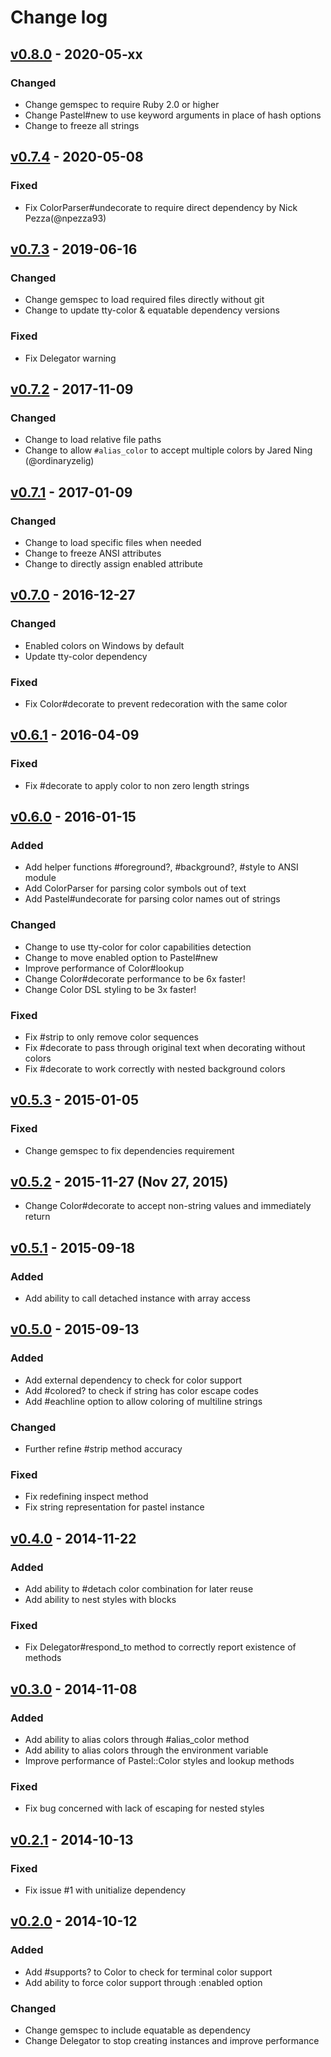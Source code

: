 # Change log

## [v0.8.0] - 2020-05-xx

### Changed
* Change gemspec to require Ruby 2.0 or higher
* Change Pastel#new to use keyword arguments in place of hash options
* Change to freeze all strings

## [v0.7.4] - 2020-05-08

### Fixed
* Fix ColorParser#undecorate to require direct dependency by Nick Pezza(@npezza93)

## [v0.7.3] - 2019-06-16

### Changed
* Change gemspec to load required files directly without git
* Change to update tty-color & equatable dependency versions

### Fixed
* Fix Delegator warning

## [v0.7.2] - 2017-11-09

### Changed
* Change to load relative file paths
* Change to allow `#alias_color` to accept multiple colors by Jared Ning (@ordinaryzelig)

## [v0.7.1] - 2017-01-09

### Changed
* Change to load specific files when needed
* Change to freeze ANSI attributes
* Change to directly assign enabled attribute

## [v0.7.0] - 2016-12-27

### Changed
* Enabled colors on Windows by default
* Update tty-color dependency

### Fixed
* Fix Color#decorate to prevent redecoration with the same color

## [v0.6.1] - 2016-04-09

### Fixed
* Fix #decorate to apply color to non zero length strings

## [v0.6.0] - 2016-01-15

### Added
* Add helper functions #foreground?, #background?, #style to ANSI module
* Add ColorParser for parsing color symbols out of text
* Add Pastel#undecorate for parsing color names out of strings

### Changed
* Change to use tty-color for color capabilities detection
* Change to move enabled option to Pastel#new
* Improve performance of Color#lookup
* Change Color#decorate performance to be 6x faster!
* Change Color DSL styling to be 3x faster!

### Fixed
* Fix #strip to only remove color sequences
* Fix #decorate to pass through original text when decorating without colors
* Fix #decorate to work correctly with nested background colors

## [v0.5.3] - 2015-01-05

### Fixed
* Change gemspec to fix dependencies requirement

## [v0.5.2] - 2015-11-27 (Nov 27, 2015)

* Change Color#decorate to accept non-string values and immediately return

## [v0.5.1] - 2015-09-18

### Added
* Add ability to call detached instance with array access

## [v0.5.0] - 2015-09-13

### Added
* Add external dependency to check for color support
* Add #colored? to check if string has color escape codes
* Add #eachline option to allow coloring of multiline strings

### Changed
* Further refine #strip method accuracy

### Fixed
* Fix redefining inspect method
* Fix string representation for pastel instance

## [v0.4.0] - 2014-11-22

### Added
* Add ability to #detach color combination for later reuse
* Add ability to nest styles with blocks

### Fixed
* Fix Delegator#respond_to method to correctly report existence of methods

## [v0.3.0] - 2014-11-08

### Added
* Add ability to alias colors through #alias_color method
* Add ability to alias colors through the environment variable
* Improve performance of Pastel::Color styles and lookup methods

### Fixed
* Fix bug concerned with lack of escaping for nested styles

## [v0.2.1] - 2014-10-13

### Fixed
* Fix issue #1 with unitialize dependency

## [v0.2.0] - 2014-10-12

### Added
* Add #supports? to Color to check for terminal color support
* Add ability to force color support through :enabled option

### Changed
* Change gemspec to include equatable as dependency
* Change Delegator to stop creating instances and improve performance

[v0.8.0]: https://github.com/piotrmurach/pastel/compare/v0.7.4...v0.8.0
[v0.7.4]: https://github.com/piotrmurach/pastel/compare/v0.7.3...v0.7.4
[v0.7.3]: https://github.com/piotrmurach/pastel/compare/v0.7.2...v0.7.3
[v0.7.2]: https://github.com/piotrmurach/pastel/compare/v0.7.1...v0.7.2
[v0.7.1]: https://github.com/piotrmurach/pastel/compare/v0.7.0...v0.7.1
[v0.7.0]: https://github.com/piotrmurach/pastel/compare/v0.6.1...v0.7.0
[v0.6.1]: https://github.com/piotrmurach/pastel/compare/v0.6.0...v0.6.1
[v0.6.0]: https://github.com/piotrmurach/pastel/compare/v0.5.3...v0.6.0
[v0.5.3]: https://github.com/piotrmurach/pastel/compare/v0.5.2...v0.5.3
[v0.5.2]: https://github.com/piotrmurach/pastel/compare/v0.5.1...v0.5.2
[v0.5.1]: https://github.com/piotrmurach/pastel/compare/v0.5.0...v0.5.1
[v0.5.0]: https://github.com/piotrmurach/pastel/compare/v0.4.0...v0.5.0
[v0.4.0]: https://github.com/piotrmurach/pastel/compare/v0.3.0...v0.4.0
[v0.3.0]: https://github.com/piotrmurach/pastel/compare/v0.2.1...v0.3.0
[v0.2.1]: https://github.com/piotrmurach/pastel/compare/v0.2.0...v0.2.1
[v0.2.0]: https://github.com/piotrmurach/pastel/compare/v0.1.0...v0.2.0
[v0.1.0]: https://github.com/piotrmurach/pastel/compare/v0.1.0

